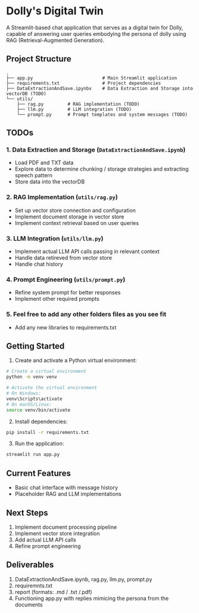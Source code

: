 # Dolly's Digital Twin

A Streamlit-based chat application that serves as a digital twin for Dolly, capable of answering user queries embodying the persona of dolly using RAG (Retrieval-Augmented Generation).

## Project Structure

```
.
├── app.py                          # Main Streamlit application
├── requirements.txt                # Project dependencies
├── DataExtractionAndSave.ipynbv    # Data Extraction and Storage into vectorDB (TODO)
└── utils/
    ├── rag.py         # RAG implementation (TODO)
    ├── llm.py         # LLM integration (TODO)
    └── prompt.py      # Prompt templates and system messages (TODO)
```

## TODOs

### 1. Data Extraction and Storage (`DataExtractionAndSave.ipynb`)
- Load PDF and TXT data
- Explore data to determine chunking / storage strategies and extracting speech pattern
- Store data into the vectorDB

### 2. RAG Implementation (`utils/rag.py`)
- Set up vector store connection and configuration
- Implement document storage in vector store
- Implement context retrieval based on user queries

### 3. LLM Integration (`utils/llm.py`)
- Implement actual LLM API calls passing in relevant context
- Handle data retireved from vector store
- Handle chat history

### 4. Prompt Engineering (`utils/prompt.py`)
- Refine system prompt for better responses
- Implement other required prompts

### 5. Feel free to add any other folders files as you see fit
- Add any new libraries to requirements.txt

## Getting Started

1. Create and activate a Python virtual environment:
```bash
# Create a virtual environment
python -m venv venv

# Activate the virtual environment
# On Windows:
venv\Scripts\activate
# On macOS/Linux:
source venv/bin/activate
```

2. Install dependencies:
```bash
pip install -r requirements.txt
```

3. Run the application:
```bash
streamlit run app.py
```

## Current Features
- Basic chat interface with message history
- Placeholder RAG and LLM implementations

## Next Steps
1. Implement document processing pipeline 
2. Implement vector store integration
3. Add actual LLM API calls
4. Refine prompt engineering

## Deliverables
1. DataExtractionAndSave.ipynb, rag.py, llm.py, prompt.py
2. requiremnts.txt
3. report (formats: .md / .txt /.pdf)
4. Functioning app.py with replies mimicing the persona from the documents 

